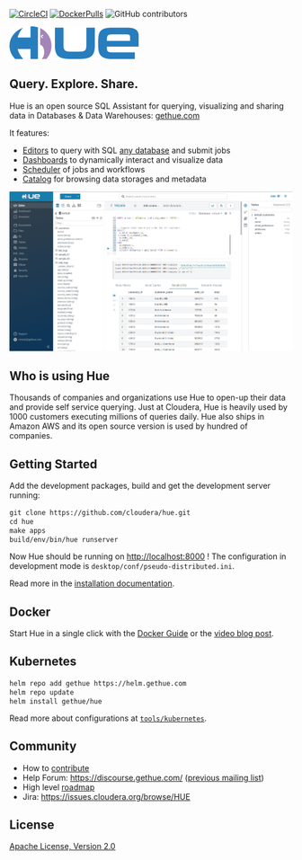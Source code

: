 [![CircleCI](https://img.shields.io/circleci/build/github/cloudera/hue/master.svg)](https://circleci.com/gh/cloudera/hue/tree/master)
[![DockerPulls](https://img.shields.io/docker/pulls/gethue/hue.svg)](https://registry.hub.docker.com/u/gethue/hue/)
![GitHub contributors](https://img.shields.io/github/contributors-anon/cloudera/hue.svg)

![alt text](https://raw.githubusercontent.com/cloudera/hue/master/docs/images/hue_logo.png "Hue Logo")


Query. Explore. Share.
----------------------

Hue is an open source SQL Assistant for querying, visualizing and sharing data in Databases & Data Warehouses: [gethue.com](http://gethue.com)

It features:

   * [Editors](http://gethue.com/sql-editor/) to query with SQL [any database](https://docs.gethue.com/latest/administrator/configuration/editor/#connectors) and submit jobs
   * [Dashboards](http://gethue.com/search-dashboards/) to dynamically interact and visualize data
   * [Scheduler](http://gethue.com/scheduling/) of jobs and workflows
   * [Catalog](http://gethue.com/browsers/) for browsing data storages and metadata


![alt text](docs/images/sql-editor.png "Hue Editor")


Who is using Hue
----------------
Thousands of companies and organizations use Hue to open-up their data and provide self service querying. Just at Cloudera, Hue is heavily used by 1000 customers executing millions of queries daily. Hue also ships in Amazon AWS and its open source version is used by hundred of companies.


Getting Started
---------------
Add the development packages, build and get the development server running:
```
git clone https://github.com/cloudera/hue.git
cd hue
make apps
build/env/bin/hue runserver
```
Now Hue should be running on [http://localhost:8000](http://localhost:8000) ! The configuration in development mode is `desktop/conf/pseudo-distributed.ini`.

Read more in the [installation documentation](http://cloudera.github.io/hue/latest/administrator/installation/).


Docker
------
Start Hue in a single click with the [Docker Guide](https://github.com/cloudera/hue/tree/master/tools/docker) or the
[video blog post](http://gethue.com/getting-started-with-hue-in-2-minutes-with-docker/).


Kubernetes
----------

    helm repo add gethue https://helm.gethue.com
    helm repo update
    helm install gethue/hue

Read more about configurations at [``tools/kubernetes``](tools/kubernetes/).


Community
-----------
   * How to [contribute](CONTRIBUTING.md)
   * Help Forum: https://discourse.gethue.com/ ([previous mailing list](http://groups.google.com/a/cloudera.org/group/hue-user))
   * High level [roadmap](docs/ROADMAP.md)
   * Jira: https://issues.cloudera.org/browse/HUE


License
-----------
[Apache License, Version 2.0](http://www.apache.org/licenses/LICENSE-2.0)
